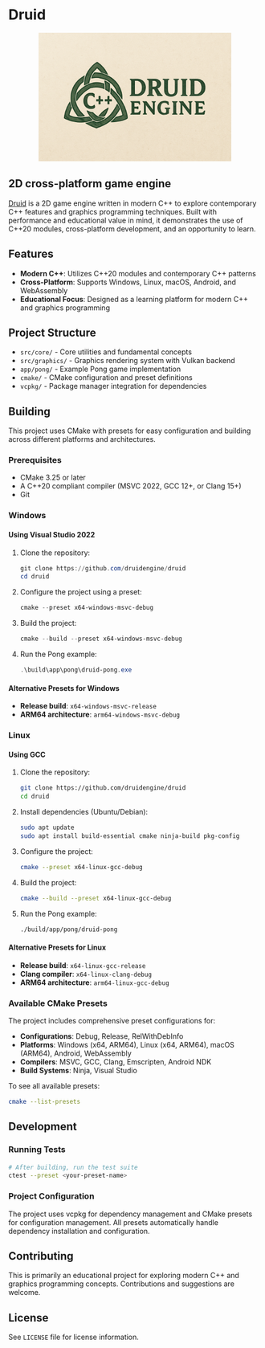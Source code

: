 # Druid

<p align="center">
    <img src="logo.png" alt="Druid Engine Logo" width="384" height="256">
</p>

## 2D cross-platform game engine

[Druid](https://druidengine.org) is a 2D game engine written in modern C++ to explore contemporary C++ features and graphics programming techniques. Built with performance and educational value in mind, it demonstrates the use of C++20 modules, cross-platform development, and an opportunity to learn.

## Features

- **Modern C++**: Utilizes C++20 modules and contemporary C++ patterns
- **Cross-Platform**: Supports Windows, Linux, macOS, Android, and WebAssembly
- **Educational Focus**: Designed as a learning platform for modern C++ and graphics programming

## Project Structure

- `src/core/` - Core utilities and fundamental concepts
- `src/graphics/` - Graphics rendering system with Vulkan backend
- `app/pong/` - Example Pong game implementation
- `cmake/` - CMake configuration and preset definitions
- `vcpkg/` - Package manager integration for dependencies

## Building

This project uses CMake with presets for easy configuration and building across different platforms and architectures.

### Prerequisites

- CMake 3.25 or later
- A C++20 compliant compiler (MSVC 2022, GCC 12+, or Clang 15+)
- Git

### Windows

#### Using Visual Studio 2022

1. Clone the repository:
   ```powershell
   git clone https://github.com/druidengine/druid
   cd druid
   ```

2. Configure the project using a preset:
   ```powershell
   cmake --preset x64-windows-msvc-debug
   ```

3. Build the project:
   ```powershell
   cmake --build --preset x64-windows-msvc-debug
   ```

4. Run the Pong example:
   ```powershell
   .\build\app\pong\druid-pong.exe
   ```

#### Alternative Presets for Windows

- **Release build**: `x64-windows-msvc-release`
- **ARM64 architecture**: `arm64-windows-msvc-debug`

### Linux

#### Using GCC

1. Clone the repository:
   ```bash
   git clone https://github.com/druidengine/druid
   cd druid
   ```

2. Install dependencies (Ubuntu/Debian):
   ```bash
   sudo apt update
   sudo apt install build-essential cmake ninja-build pkg-config
   ```

3. Configure the project:
   ```bash
   cmake --preset x64-linux-gcc-debug
   ```

4. Build the project:
   ```bash
   cmake --build --preset x64-linux-gcc-debug
   ```

5. Run the Pong example:
   ```bash
   ./build/app/pong/druid-pong
   ```

#### Alternative Presets for Linux

- **Release build**: `x64-linux-gcc-release`
- **Clang compiler**: `x64-linux-clang-debug`
- **ARM64 architecture**: `arm64-linux-gcc-debug`

### Available CMake Presets

The project includes comprehensive preset configurations for:

- **Configurations**: Debug, Release, RelWithDebInfo
- **Platforms**: Windows (x64, ARM64), Linux (x64, ARM64), macOS (ARM64), Android, WebAssembly
- **Compilers**: MSVC, GCC, Clang, Emscripten, Android NDK
- **Build Systems**: Ninja, Visual Studio

To see all available presets:
```bash
cmake --list-presets
```

## Development

### Running Tests

```bash
# After building, run the test suite
ctest --preset <your-preset-name>
```

### Project Configuration

The project uses vcpkg for dependency management and CMake presets for configuration management. All presets automatically handle dependency installation and configuration.

## Contributing

This is primarily an educational project for exploring modern C++ and graphics programming concepts. Contributions and suggestions are welcome.

## License

See `LICENSE` file for license information.
